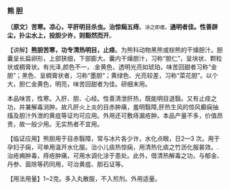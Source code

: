 ### 熊 胆

**〔原文〕苦寒。凉心，平肝明目杀虫。治惊痫五痔**。<small>涂之即瘥。</small>**通明者佳。性善辟尘，扑尘水上，投胆少许，则豁然而开**。

【讲解】**熊胆苦寒，功专清热明目，止痉**。为熊科动物黑熊或棕熊的干燥胆汁。胆囊呈长扁卵形，上部狭细，下部膨大。囊内干燥胆汁，习称“胆仁”，呈块状、颗粒状或稠膏状。有光泽,颜色不一，.金黄色，透明光亮如琥珀，味苦回甜者习称“金胆”；黑色、呈稠膏状者，习称“墨胆“；黄绿色、光亮较差，习称“菜花胆”。以个大，胆仁金黄色，明亮，味苦回甜者为佳。研细末用。

本品味苦，性寒。入肝、胆、心经。性善清泄肝热，既能明目退翳。又有止痉之功，并兼解毒消肿。故凡肝火上炎的目赤肿痛，羞明翳障,肝热生风的惊风癫痫抽搐及胆汁外泄的黄疽等证均可应用。外用还可敷痔漏疮肿。本品产量不多，价值昂贵，故一般少用。无实热者不宜用。

【临证应用】熊胆用于目赤翳障，常与冰片各少许，水化点眼，日2—3 次。用于孕妇子痫，可单用温开水化服。治小儿痰热惊痫，用清热化痰之竹沥化服甚效。.治疮痈肿毒，痔疮肿痛，可用水调化涂于患处。此外，借清热解毒之功，与郁金、丹参、茵除等药同用，可治黄疽、胆石证等。

【用法用量】1~2克。多入丸散服，不入煎剂。外用适量。

